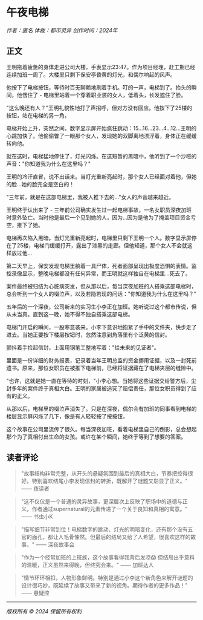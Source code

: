 # 午夜电梯

*作者：匿名*
*体裁：都市灵异*
*创作时间：2024年*

## 正文

王明拖着疲惫的身体走进公司大楼，手表显示23:47。作为项目经理，赶工期已经连续加班一周了。大楼里只剩下保安亭昏黄的灯光，和偶尔响起的风声。

他按下了电梯按钮，等待时百无聊赖地刷着手机。叮的一声，电梯到了。抬头的瞬间，他愣住了 - 电梯里站着一个穿着职业装的女人，低着头，长发遮住了脸。

"这么晚还有人？"王明礼貌性地打了声招呼，但对方没有回应。他按下了25楼的按钮，站在电梯的另一角。

电梯开始上升，突然之间，数字显示屏开始疯狂跳动：15...16...23...4...12...王明的心跳加快了。他偷偷瞥了一眼那个女人，发现她的双脚离地漂浮着，身体正在缓缓转向他。

就在这时，电梯猛地停住了，灯光闪烁。在这短暂的黑暗中，他听到了一个沙哑的声音："你知道我为什么在这里吗？"

王明的冷汗直冒，说不出话来。当灯光重新亮起时，那个女人已经面对着他，但她的脸...她的脸完全是空白的！

"三年前，就是在这部电梯里，我被人推下去的..."女人的声音越来越近。

王明终于认出来了 - 三年前公司确实发生过一起电梯事故，一名女职员深夜加班时意外坠亡。当时他是最后一个见到她的人，因为...因为是他为了掩盖项目资金亏空，推下了她。

电梯再次陷入黑暗。当灯光重新亮起时，电梯里只剩下王明一个人。数字显示屏停在了25楼，电梯门缓缓打开，露出了漆黑的走廊。但他知道，那个女人不会就这样放过他...

第二天早上，保安发现电梯里躺着一具尸体，死者面部呈现出极度恐惧的表情。监控录像显示，整晚电梯都没有任何异常，而王明就这样独自在电梯里...死去了。

案件最终被归结为心脏病突发，但从那以后，每当深夜加班的人搭乘这部电梯时，总会听到一个女人的啜泣声，以及若隐若现的问话："你知道我为什么在这里吗？"

五年后的一个深夜，公司新来的实习生小李正在加班。她听说过这个都市传说，但从未当真。直到这一晚，她不得不独自搭乘这部电梯。

电梯门开启的瞬间，一股寒意袭来。小李下意识地抱紧了手中的文件夹，快步走了进去。当她正要按下楼层按钮时，忽然注意到角落里有个泛黄的信封。

颤抖着手捡起信封，上面用钢笔工整地写着："给未来的见证者"。

里面是一份详细的财务报表，记录着当年王明总监的资金挪用证据，以及一封死前遗书。原来，那位女职员在被推下电梯前，已经将证据藏在了电梯夹层的缝隙中。

"也许，这就是她一直在等待的时刻，"小李心想。当她将这些证据交给警方后，尘封多年的案件终于真相大白。王明的家属被追究了赔偿责任，那位女职员得到了应有的正义。

从那以后，电梯里的啜泣声消失了。只是在深夜，偶尔会有加班的同事看到电梯的楼层显示屏闪烁了几下，像是有人轻轻按了按按钮。

这个故事在公司里流传了很久。每当深夜加班，看着电梯里自己的倒影，总会想起那个为了真相付出生命的女孩。或许在某个瞬间，她终于等到了想要的答案。

## 读者评论

> "故事结构非常完整，从开头的悬疑氛围到最后的真相大白，节奏把控得很好。特别喜欢结尾小李发现信封的转折，既解开了谜题又彰显了正义。" —— 夜读者

> "这不仅仅是一个普通的灵异故事，更深层次上反映了职场中的道德与正义。作者通过supernatural的元素传递了一个关于良知和真相的寓意。" —— 书虫小K

> "描写细节非常到位！电梯数字的跳动、灯光的明暗变化，还有那个没有五官的面孔，都让人毛骨悚然。但最后的结局又给了人希望，很喜欢这样的故事。" —— 深夜故事会

> "作为一个经常加班的上班族，这个故事看得我背后发凉😱 但结局出乎意料的温暖，正义虽然来得晚，但终究会来。" —— 加班达人

> "情节环环相扣，人物形象鲜明。特别是通过小李这个新角色来解开谜题的设计很巧妙，既延续了故事又带来了新的视角。期待作者的更多作品！" —— 悬疑控

---

*版权所有 © 2024 保留所有权利* 